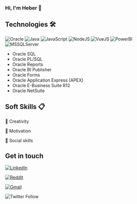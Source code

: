 ### Hi, I'm Heber 👋

## Technologies 🛠️

![Oracle](https://img.shields.io/badge/-Oracle-F80000?logo=oracle&logoColor=white)
![Java](https://img.shields.io/badge/-Java-007396?logo=java&logoColor=white)
![JavaScript](https://img.shields.io/badge/-JavaScript-23694640?logo=javascript&logoColor=white)
![NodeJS](https://img.shields.io/badge/-NodeJS-339933?logo=node.js&logoColor=white)
![VueJS](https://img.shields.io/badge/-VueJS-4FC08D?logo=vue.js&logoColor=white)
![PowerBI](https://img.shields.io/badge/-Power%20BI-F2C811?logo=power-bi&logoColor=white)
![MSSQLServer](https://img.shields.io/badge/-MS%20SQL%20Server-CC2927?logo=microsoft-sql-server&logoColor=white)

* Oracle SQL
* Oracle PL/SQL
* Oracle Reports
* Oracle BI Publisher
* Oracle Forms
* Oracle Application Express (APEX)
* Oracle E-Business Suite R12
* Oracle NetSuite

## Soft Skills 📋

🎨 Creativity

💪 Motivation

🙋 Social skills



## Get in touch 


<a href="https://www.linkedin.com/in/hebercamacho/" target="_blank"><img alt="LinkedIn" src="https://img.shields.io/badge/-LinkedIn-0077B5?logo=linkedin&logoColor=white"></a>

<a href="https://www.reddit.com/user/hebercamacho" target="_blank"><img alt="Reddit" src="https://img.shields.io/badge/-Reddit-FF4500?logo=reddit&logoColor=white"></a>

<a href="mailto:hebercamacho@gmail.com" target="_blank"><img alt="Gmail" src="https://img.shields.io/badge/-Gmail-D14836?logo=gmail&logoColor=white"></a>

![Twitter Follow](https://img.shields.io/twitter/follow/gueboldinho?logoColor=1DA1F2&style=social)


